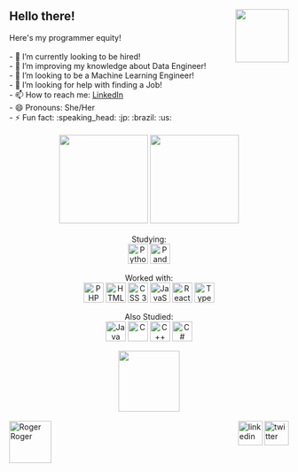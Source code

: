 <h2> Hello there! <img align="right" height="96rem" src="https://media.giphy.com/media/7JC7bCJJGj44aBwB8p/giphy.gif"></h2>
 Here's my programmer equity!

<div style="display: inline_block">
  <div>
    <br>- 🔭 I’m currently looking to be hired!
    <br>- 🌱 I’m improving my knowledge about Data Engineer!
    <br>- 👯 I’m looking to be a Machine Learning Engineer! 
    <br>- 🤔 I’m looking for help with finding a Job!
    <br>- 📫 How to reach me: <a href="https://www.linkedin.com/in/bianca-emi/" target="_blank">LinkedIn</a>
    <br>- 😄 Pronouns: She/Her
    <br>- ⚡ Fun fact: :speaking_head: :jp: :brazil: :us:
  </div>
</div>

<!-- [GitHub Stats] -->
<div align="center">
  <br>
  <img height="160em" src="https://github-readme-stats.vercel.app/api?username=bemibrando&show_icons=true&theme=tokyonight&include_all_commits=true&count_private=true"/>
  <img height="160em" src="https://github-readme-stats.vercel.app/api/top-langs/?username=bemibrando&layout=compact&langs_count=8&theme=tokyonight"/>
</div>
  <br>
<!-- [Knowledge] -->  
<div align="center" style="display: inline_block">
  Studying:
  <br>
  <img align="center" alt="Python" height="36rem" src="https://img.shields.io/badge/python-3670A0?style=for-the-badge&logo=python&logoColor=ffdd54">
  <img align="center" alt="Pandas" height="36rem" src="https://img.shields.io/badge/pandas-%23150458.svg?style=for-the-badge&logo=pandas&logoColor=white">
</div>
  <br>
<div align="center" style="display: inline_block">
  Worked with:
  <br>
  <img align="center" alt="PHP" height="36rem" src="https://img.shields.io/badge/php-%23777BB4.svg?style=for-the-badge&logo=php&logoColor=white">
  <img align="center" alt="HTML5" height="36rem" src="https://img.shields.io/badge/html5-%23E34F26.svg?style=for-the-badge&logo=html5&logoColor=white">
  <img align="center" alt="CSS 3" height="36rem" src="https://img.shields.io/badge/css3-%231572B6.svg?style=for-the-badge&logo=css3&logoColor=white">
  <img align="center" alt="JavaScript" height="36rem" src="https://img.shields.io/badge/javascript-%23323330.svg?style=for-the-badge&logo=javascript&logoColor=%23F7DF1E">
  <img align="center" alt="React" height="36rem" src="https://img.shields.io/badge/react-%2320232a.svg?style=for-the-badge&logo=react&logoColor=%2361DAFB">
  <img align="center" alt="TypeScript" height="36rem" src="https://img.shields.io/badge/typescript-%23007ACC.svg?style=for-the-badge&logo=typescript&logoColor=white">
</div>
  <br>  
<div align="center" style="display: inline_block">
  Also Studied:
  <br>
  <img align="center" alt="Java" height="36rem" src="https://img.shields.io/badge/java-%23ED8B00.svg?style=for-the-badge&logo=java&logoColor=white">
  <img align="center" alt="C" height="36rem" src="https://img.shields.io/badge/c-%2300599C.svg?style=for-the-badge&logo=c&logoColor=white">
  <img align="center" alt="C++" height="36rem" src="https://img.shields.io/badge/c++-%2300599C.svg?style=for-the-badge&logo=c%2B%2B&logoColor=white">
  <img align="center" alt="C#" height="36rem" src="https://img.shields.io/badge/c%23-%23239120.svg?style=for-the-badge&logo=c-sharp&logoColor=white">
</div>
 
<!-- [GitHub Troohy] -->
<div>
    <br>
  <div align="center">
    <img style="vertical-align:bottom; float:center" height="110rem" src="https://github-profile-trophy.vercel.app/?username=bemibrando&theme=algolia&rank=S,AAA,AA,A,B,C,SECRET,UNKNOWN" /> 
  </div>
  <div>
    <br>
    <div>
      <!-- [SocialMedias] -->
      <a href="https://twitter.com/bemibrando" target="_blank"><img  align="right" height="44rem" alt="twitter" src="https://img.icons8.com/color/96/000000/twitter-squared.png" target="_blank"></a>
<a href="https://www.linkedin.com/in/bianca-emi/" target="_blank"><img align="right" height="44rem" alt="linkedin" src="https://img.icons8.com/color/96/000000/linkedin.png" target="_blank"/></a>
    </div>
    <img align="left" alt="Roger Roger" height="76rem" src="https://media.giphy.com/media/xT9DPr4VjeCgeiLoMo/giphy.gif">
  </div>
</div>
